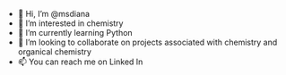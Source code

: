 - 👋 Hi, I’m @msdiana
- 👀 I’m interested in chemistry
- 🌱 I’m currently learning Python
- 💞️ I’m looking to collaborate on projects associated with chemistry and organical chemistry
- 📫 You can reach me on Linked In

<!---
msdiana/msdiana is a ✨ special ✨ repository because its `README.md` (this file) appears on your GitHub profile.
You can click the Preview link to take a look at your changes.
--->

